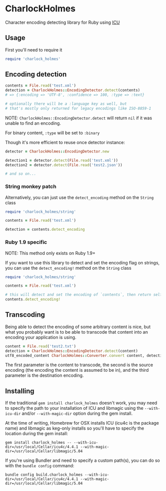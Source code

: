 # CharlockHolmes

Character encoding detecting library for Ruby using [ICU](http://site.icu-project.org/)

## Usage

First you'll need to require it

``` ruby
require 'charlock_holmes'
```

## Encoding detection

``` ruby
contents = File.read('test.xml')
detection = CharlockHolmes::EncodingDetector.detect(contents)
# => {:encoding => 'UTF-8', :confidence => 100, :type => :text}

# optionally there will be a :language key as well, but
# that's mostly only returned for legacy encodings like ISO-8859-1
```

NOTE: `CharlockHolmes::EncodingDetector.detect` will return `nil` if it was unable to find an encoding.

For binary content, `:type` will be set to `:binary`

Though it's more efficient to reuse once detector instance:

``` ruby
detector = CharlockHolmes::EncodingDetector.new

detection1 = detector.detect(File.read('test.xml'))
detection2 = detector.detect(File.read('test2.json'))

# and so on...
```

### String monkey patch

Alternatively, you can just use the `detect_encoding` method on the `String` class

``` ruby
require 'charlock_holmes/string'

contents = File.read('test.xml')

detection = contents.detect_encoding
```

### Ruby 1.9 specific

NOTE: This method only exists on Ruby 1.9+

If you want to use this library to detect and set the encoding flag on strings, you can use the `detect_encoding!` method on the `String` class

``` ruby
require 'charlock_holmes/string'

contents = File.read('test.xml')

# this will detect and set the encoding of `contents`, then return self
contents.detect_encoding!
```

## Transcoding

Being able to detect the encoding of some arbitrary content is nice, but what you probably want is to be able to transcode that content into an encoding your application is using.

``` ruby
content = File.read('test2.txt')
detection = CharlockHolmes::EncodingDetector.detect(content)
utf8_encoded_content CharlockHolmes::Converter.convert content, detection[:encoding], 'UTF-8'
```

The first parameter is the content to transcode, the second is the source encoding (the encoding the content is assumed to be in), and the third parameter is the destination encoding.

## Installing

If the traditional `gem install charlock_holmes` doesn't work, you may need to specify the path to your installation of ICU and libmagic using the `--with-icu-dir` and/or `--with-magic-dir` option during the gem install.

At the time of writing, Homebrew for OSX installs ICU (icu4c is the package name) and libmagic as keg-only installs so you'll have to specify the location during the gem install:

`gem install charlock_holmes -- --with-icu-dir=/usr/local/Cellar/icu4c/4.4.1 --with-magic-dir=/usr/local/Cellar/libmagic/5.04`

If you're using Bundler and need to specify a custom path(s), you can do so with the `bundle config` command:

`bundle config build.charlock_holmes --with-icu-dir=/usr/local/Cellar/icu4c/4.4.1 --with-magic-dir=/usr/local/Cellar/libmagic/5.04`
